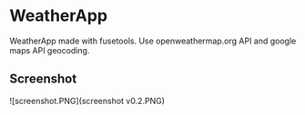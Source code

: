 # WeatherApp
WeatherApp made with fusetools. Use openweathermap.org API and google maps API geocoding.

## Screenshot
![screenshot.PNG](screenshot v0.2.PNG)
